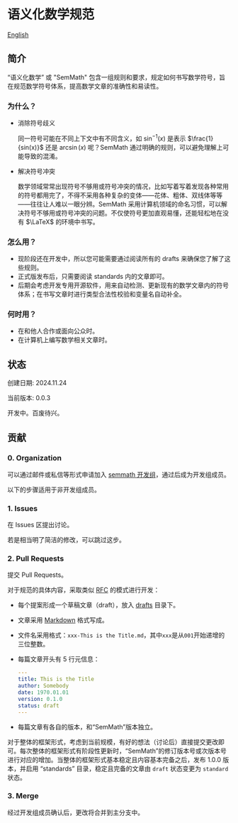 # 语义化数学规范

[English](README.md)

## 简介

“语义化数学” 或 "SemMath" 包含一组规则和要求，规定如何书写数学符号，旨在规范数学符号体系，提高数学文章的准确性和易读性。

### 为什么？

- 消除符号歧义

  同一符号可能在不同上下文中有不同含义，如 $\sin^{-1}(x)$ 是表示 $\frac{1}{sin(x)}$ 还是 $\arcsin(x)$ 呢？SemMath 通过明确的规则，可以避免理解上可能导致的混淆。

- 解决符号冲突

  数学领域常常出现符号不够用或符号冲突的情况，比如写着写着发现各种常用的符号都用完了，不得不采用各种复杂的变体——花体、粗体、双线体等等——往往让人难以一眼分辨。SemMath 采用计算机领域的命名习惯，可以解决符号不够用或符号冲突的问题。不仅使符号更加直观易懂，还能轻松地在没有 $\LaTeX$ 的环境中书写。

### 怎么用？

- 现阶段还在开发中，所以您可能需要通过阅读所有的 drafts 来确保您了解了这些规则。
- 正式版发布后，只需要阅读 standards 内的文章即可。
- 后期会考虑开发专用开源软件，用来自动检测、更新现有的数学文章内的符号体系；在书写文章时进行类型合法性校验和变量名自动补全。

### 何时用？

- 在和他人合作或面向公众时。
- 在计算机上编写数学相关文章时。

## 状态

创建日期: 2024.11.24

当前版本: 0.0.3

开发中。百废待兴。

## 贡献

### 0. Organization

可以通过邮件或私信等形式申请加入 [semmath 开发组](https://github.com/semmath)，通过后成为开发组成员。

以下的步骤适用于非开发组成员。

### 1. Issues

在 Issues 区提出讨论。

若是相当明了简洁的修改，可以跳过这步。

### 2. Pull Requests

提交 Pull Requests。

对于规范的具体内容，采取类似 [RFC](https://www.rfc-editor.org/) 的模式进行开发：

- 每个提案形成一个草稿文章（draft），放入 [drafts](./drafts/) 目录下。
- 文章采用 [Markdown](https://www.markdownguide.org/) 格式写成。
- 文件名采用格式：`xxx-This is the Title.md`，其中`xxx`是从`001`开始递增的三位整数。
- 每篇文章开头有 5 行元信息：

  ```yml
  ---
  title: This is the Title
  author: Somebody
  date: 1970.01.01
  version: 0.1.0
  status: draft
  ---
  ```

- 每篇文章有各自的版本，和“SemMath”版本独立。

对于整体的框架形式，考虑到当前规模，有好的想法（讨论后）直接提交更改即可。每次整体的框架形式有阶段性更新时，“SemMath”的修订版本号或次版本号进行对应的增加。当整体的框架形式基本稳定且内容基本完备之后，发布 1.0.0 版本，并启用 “standards” 目录，稳定且完备的文章由 `draft` 状态变更为 `standard` 状态。

### 3. Merge

经过开发组成员确认后，更改将合并到主分支中。
